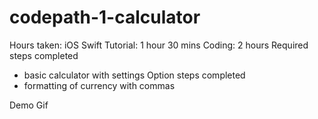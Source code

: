 # codepath-1-calculator

Hours taken:
iOS Swift Tutorial: 1 hour 30 mins
Coding: 2 hours
Required steps completed
 - basic calculator with settings
Option steps completed
 - formatting of currency with commas

Demo Gif
